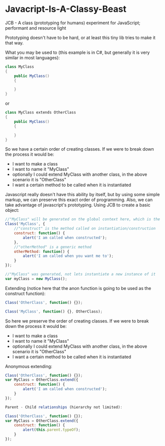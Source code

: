 Javacript-Is-A-Classy-Beast
===========================

JCB - A class (prototyping for humans) experiment for JavaScript; performant and resource light

Prototyping doesn't have to be hard, or at least this tiny lib tries to make it that way.

What you may be used to (this example is in C#, but generally it is very similar in most languages):
```c#
class MyClass
{
    public MyClass()
    {

    }
}
```
or
```c#
class MyClass extends OtherClass
{
    public MyClass()
    {

    }
}
```

So we have a certain order of creating classes.  If we were to break down the process it would be:
* I want to make a class
* I want to name it "MyClass"
* optionally I could extend MyClass with another class, in the above scenario it is "OtherClass"
* I want a certain method to be called when it is instantiated

Javascript really doesn't have this ability by itself, but by using some simple markup, we can preserve this exact order of programming.  Also, we can take advantage of javascript's prototyping.
Using JCB to create a basic object:
```javascript
//"MyClass" will be generated on the global context here, which is the "window" variable
Class('MyClass', {
    //"construct" is the method called on instantiation/construction
    construct: function() {
        alert('I am called when constructed');
    },
    //"otherMethod" is a generic method
    otherMethod: function() {
        alert('I am called when you want me to');
    }
});

//"MyClass" was generated, not lets instantiate a new instance of it
var myClass = new MyClass();
```
Extending (notice here that the anon function is going to be used as the construct function):
```javascript
Class('OtherClass', function() {});

Class('MyClass', function() {}, OtherClass);
```
So here we preserve the order of creating classes.  If we were to break down the process it would be:
* I want to make a class
* I want to name it "MyClass"
* optionally I could extend MyClass with another class, in the above scenario it is "OtherClass"
* I want a certain method to be called when it is instantiated

Anonymous extending:
```javascript
Class('OtherClass', function() {});
var MyClass = OtherClass.extend({
    construct: function() {
        alert('I am called when constructed');
    }
});

Parent - Child relationships (hierarchy not limited):

Class('OtherClass', function() {});
var MyClass = OtherClass.extend({
    construct: function() {
        alert(this.parent.typeOf);
    }
});
```
